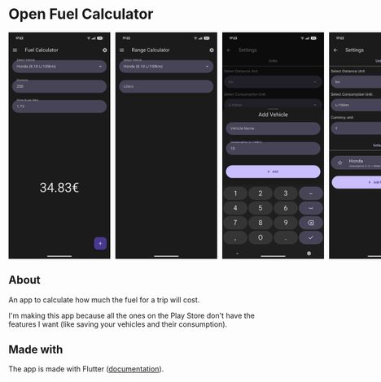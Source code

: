 # Open Fuel Calculator

<div style="display: flex; gap: 10px;">
  <img src="docs/img/screenshot_home.png" width="200" height="auto">
  <img src="docs/img/screenshot_range.png" width="200" height="auto">
  <img src="docs/img/screenshot_add.png" width="200" height="auto">
  <img src="docs/img/screenshot_settings.png" width="200" height="auto">
</div>

## About
An app to calculate how much the fuel for a trip will cost.

I'm making this app because all the ones on the Play Store don't have the features I want (like saving your vehicles and their consumption).

## Made with
The app is made with Flutter ([documentation](https://docs.flutter.dev/)).
